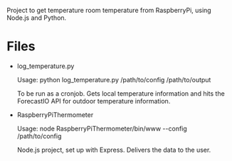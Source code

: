 Project to get temperature room temperature from RaspberryPi, using Node.js and Python.

Files
=====

* log_temperature.py

	Usage: python log_temperature.py /path/to/config /path/to/output

	To be run as a cronjob. Gets local temperature information and hits the ForecastIO API for outdoor temperature information.

* RaspberryPiThermometer 

    Usage: node RaspberryPiThermometer/bin/www --config /path/to/config

	Node.js project, set up with Express. Delivers the data to the user.
